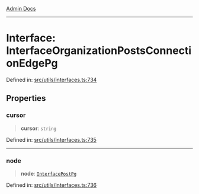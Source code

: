 [Admin Docs](/)

***

# Interface: InterfaceOrganizationPostsConnectionEdgePg

Defined in: [src/utils/interfaces.ts:734](https://github.com/PalisadoesFoundation/talawa-admin/blob/main/src/utils/interfaces.ts#L734)

## Properties

### cursor

> **cursor**: `string`

Defined in: [src/utils/interfaces.ts:735](https://github.com/PalisadoesFoundation/talawa-admin/blob/main/src/utils/interfaces.ts#L735)

***

### node

> **node**: [`InterfacePostPg`](InterfacePostPg.md)

Defined in: [src/utils/interfaces.ts:736](https://github.com/PalisadoesFoundation/talawa-admin/blob/main/src/utils/interfaces.ts#L736)
